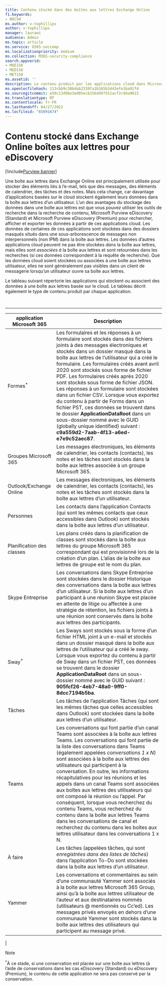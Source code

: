```yaml
---
title: Contenu stocké dans des boîtes aux lettres Exchange Online
f1.keywords:
- NOCSH
ms.author: v-tophillips
author: v-tophillips
manager: laurawi
audience: Admin
ms.topic: article
ms.service: O365-seccomp
ms.localizationpriority: medium
ms.collection: M365-security-compliance
search.appverid:
- MOE150
- MED150
- MET150
ms.assetid: ''
description: Le contenu produit par les applications cloud dans Microsoft 365 est stocké ou associé à la boîte aux lettres Exchange Online d’un utilisateur. Ce contenu peut être recherché à l’aide des outils Microsoft eDiscovery.
ms.openlocfilehash: 113cbb9c386dab2339fa1b265b3443efe1ba91fd
ms.sourcegitcommit: e50c13d9be3ed05ecb156d497551acf2c9da9015
ms.translationtype: MT
ms.contentlocale: fr-FR
ms.lasthandoff: 04/27/2022
ms.locfileid: "65091674"
---
```

# <a name="content-stored-in-exchange-online-mailboxes-for-ediscovery"></a>Contenu stocké dans Exchange Online boîtes aux lettres pour eDiscovery

[!include[Purview banner](../includes/purview-rebrand-banner.md)]

Une boîte aux lettres dans Exchange Online est principalement utilisée pour stocker des éléments liés à l’e-mail, tels que des messages, des éléments de calendrier, des tâches et des notes. Mais cela change, car davantage d’applications basées sur le cloud stockent également leurs données dans la boîte aux lettres d’un utilisateur. L’un des avantages du stockage des données dans une boîte aux lettres est que vous pouvez utiliser les outils de recherche dans la recherche de contenu, Microsoft Purview eDiscovery (Standard) et Microsoft Purview eDiscovery (Premium) pour rechercher, afficher et exporter les données à partir de ces applications cloud. Les données de certaines de ces applications sont stockées dans des dossiers masqués situés dans une sous-arborescence de messages non interpersonnels (non IPM) dans la boîte aux lettres. Les données d’autres applications cloud peuvent ne pas être stockées _dans_ la boîte aux lettres, mais elles sont _associées à_ la boîte aux lettres et sont retournées dans les recherches (si ces données correspondent à la requête de recherche). Que les données cloud soient stockées ou associées à une boîte aux lettres utilisateur, elles ne sont généralement pas visibles dans un client de messagerie lorsqu’un utilisateur ouvre sa boîte aux lettres.

Le tableau suivant répertorie les applications qui stockent ou associent des données à une boîte aux lettres basée sur le cloud. Le tableau décrit également le type de contenu produit par chaque application.

<br>

****

|application Microsoft 365|Description|
|---|---|
|Formes<sup>*</sup>|Les formulaires et les réponses à un formulaire sont stockés dans des fichiers joints à des messages électroniques et stockés dans un dossier masqué dans la boîte aux lettres de l’utilisateur qui a créé le formulaire. Les formulaires créés avant avril 2020 sont stockés sous forme de fichier PDF. Les formulaires créés après 2020 sont stockés sous forme de fichier JSON. Les réponses à un formulaire sont stockées dans un fichier CSV. Lorsque vous exportez du contenu à partir de Forms dans un fichier PST, ces données se trouvent dans le dossier **ApplicationDataRoot** dans un sous-dossier nommé avec le GUID (globally unique identified) suivant : **c9a559d2-7aab-4f13-a6ed-e7e9c52aec87**.|
|Groupes Microsoft 365|Les messages électroniques, les éléments de calendrier, les contacts (contacts), les notes et les tâches sont stockés dans la boîte aux lettres associée à un groupe Microsoft 365.|
|Outlook/Exchange Online|Les messages électroniques, les éléments de calendrier, les contacts (contacts), les notes et les tâches sont stockés dans la boîte aux lettres d’un utilisateur.|
|Personnes|Les contacts dans l’application Contacts (qui sont les mêmes contacts que ceux accessibles dans Outlook) sont stockés dans la boîte aux lettres d’un utilisateur.|
|Planification des classes|Les plans créés dans la planification de classes sont stockés dans la boîte aux lettres du groupe Microsoft 365 correspondant qui est provisionné lors de la création d’un plan. L’alias de la boîte aux lettres de groupe est le nom du plan.|
|Skype Entreprise|Les conversations dans Skype Entreprise sont stockées dans le dossier Historique des conversations dans la boîte aux lettres d’un utilisateur. Si la boîte aux lettres d’un participant à une réunion Skype est placée en attente de litige ou affectée à une stratégie de rétention, les fichiers joints à une réunion sont conservés dans la boîte aux lettres des participants.|
|Sway<sup>*</sup>|Les Sways sont stockés sous la forme d’un fichier HTML joint à un e-mail et stockés dans un dossier masqué dans la boîte aux lettres de l’utilisateur qui a créé le sway. Lorsque vous exportez du contenu à partir de Sway dans un fichier PST, ces données se trouvent dans le dossier **ApplicationDataRoot** dans un sous-dossier nommé avec le GUID suivant : **905fcf26-4eb7-48a0-9ff0-8dcc7194b5ba**.|
|Tâches|Les tâches de l’application Tâches (qui sont les mêmes tâches que celles accessibles dans Outlook) sont stockées dans la boîte aux lettres d’un utilisateur.|
|Teams|Les conversations qui font partie d’un canal Teams sont associées à la boîte aux lettres Teams. Les conversations qui font partie de la liste des conversations dans Teams (également appelées *conversations 1 x N*) sont associées à la boîte aux lettres des utilisateurs qui participent à la conversation. En outre, les informations récapitulatives pour les réunions et les appels dans un canal Teams sont associées aux boîtes aux lettres des utilisateurs qui ont composé la réunion ou l’appel. Par conséquent, lorsque vous recherchez du contenu Teams, vous recherchez du contenu dans la boîte aux lettres Teams dans les conversations de canal et recherchez du contenu dans les boîtes aux lettres utilisateur dans les conversations 1 x N.|
|À faire|Les tâches (appelées tâches, qui sont *enregistrées dans des listes de tâches*) dans l’application To-Do sont stockées dans la boîte aux lettres d’un utilisateur.|
|Yammer|Les conversations et commentaires au sein d’une communauté Yammer sont associés à la boîte aux lettres Microsoft 365 Group, ainsi qu’à la boîte aux lettres utilisateur de l’auteur et aux destinataires nommés (utilisateurs @ mentionnés ou Cc’ed). Les messages privés envoyés en dehors d’une communauté Yammer sont stockés dans la boîte aux lettres des utilisateurs qui participent au message privé.|
|

> [!NOTE]
> <sup>*</sup>À ce stade, si une conservation est placée sur une boîte aux lettres (à l’aide de conservations dans les cas eDiscovery (Standard) ou eDiscovery (Premium), le contenu de cette application ne sera pas conservé par la conservation.
